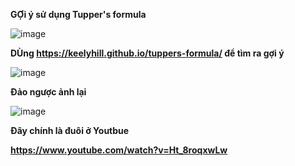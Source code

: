 __GỢi ý sử dụng Tupper's formula__

![image](https://user-images.githubusercontent.com/86923385/136182017-6823a6f3-21ee-441f-8f3d-fef6cee6a46e.png)


__DÙng https://keelyhill.github.io/tuppers-formula/ để tìm ra gợi ý__

![image](https://user-images.githubusercontent.com/86923385/136182250-a673db2f-3b34-4247-84e6-ca7bbed12ad5.png)


__Đảo ngược ảnh lại__

![image](https://user-images.githubusercontent.com/86923385/136182323-8a232ffa-9d9f-40d9-b9a6-f1d1255c8e2e.png)


__Đây chính là đuôi ở Youtbue__

__https://www.youtube.com/watch?v=Ht_8roqxwLw__


